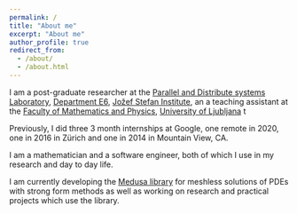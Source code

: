 ```yaml
---
permalink: /
title: "About me"
excerpt: "About me"
author_profile: true
redirect_from:
  - /about/
  - /about.html
---
```


I am a post-graduate researcher at the 
[Parallel and Distribute systems Laboratory](http://e6.ijs.si/ParallelAndDistributedSystems/),
[Department E6](http://e6.ijs.si/),
[Jožef Stefan Institute](http://ijs.si/),
an a teaching assistant at the [Faculty of Mathematics and Physics](http://www.fmf.uni-lj.si), [University
of Ljubljana](https://www.uni-lj.si/) t

Previously, I did three 3 month internships at Google, one remote in 2020, one in 2016 in Zürich and one in 2014 in Mountain View, CA.

I am a mathematician and a software engineer, both of which I use in my research and day to day
life.

I am currently developing the [Medusa library](http://e6.ijs.si/medusa) for meshless solutions of PDEs with
strong form methods as well as working on research and practical projects which use the library.


<!---
vim: set spell spelllang=en:
-->
